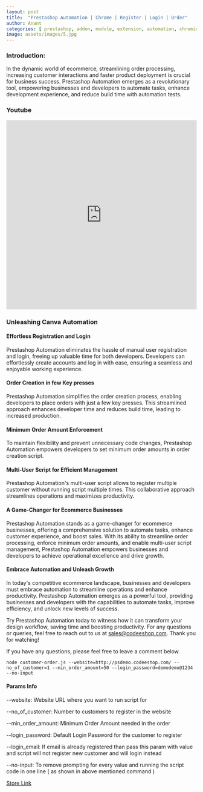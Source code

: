 ```yaml
---
layout: post
title:  "Prestashop Automation | Chrome | Register | Login | Order"
author: Anant
categories: [ prestashop, addon, module, extension, automation, chromium, chrome, test-tools, register, login ]
image: assets/images/5.jpg
---
```


### Introduction:
In the dynamic world of ecommerce, streamlining order processing, increasing customer interactions and faster product deployment is crucial for business success. Prestashop Automation emerges as a revolutionary tool, empowering businesses and developers to automate tasks, enhance development experience, and reduce build time with automation tests.

### Youtube 
<iframe width="100%" height="500" src="https://www.youtube.com/embed/UgvP1lIRRsY" title="Prestashop Automation Script" frameborder="0" allow="accelerometer; autoplay; clipboard-write; encrypted-media; gyroscope; picture-in-picture; web-share" allowfullscreen></iframe>

### Unleashing Canva Automation

#### Effortless Registration and Login
Prestashop Automation eliminates the hassle of manual user registration and login, freeing up valuable time for both developers. Developers can effortlessly create accounts and log in with ease, ensuring a seamless and enjoyable working experience.

#### Order Creation in few Key presses
Prestashop Automation simplifies the order creation process, enabling developers to place orders with just a few key presses. This streamlined approach enhances developer time and reduces build time, leading to increased production.

#### Minimum Order Amount Enforcement
To maintain flexibility and prevent unnecessary code changes, Prestashop Automation empowers developers to set minimum order amounts in order creation script.

#### Multi-User Script for Efficient Management
Prestashop Automation's multi-user script allows to register multiple customer without running script multiple times. This collaborative approach streamlines operations and maximizes productivity.

#### A Game-Changer for Ecommerce Businesses

Prestashop Automation stands as a game-changer for ecommerce businesses, offering a comprehensive solution to automate tasks, enhance customer experience, and boost sales. With its ability to streamline order processing, enforce minimum order amounts, and enable multi-user script management, Prestashop Automation empowers businesses and developers to achieve operational excellence and drive growth.

#### Embrace Automation and Unleash Growth
In today's competitive ecommerce landscape, businesses and developers must embrace automation to streamline operations and enhance productivity. Prestashop Automation emerges as a powerful tool, providing businesses and developers with the capabilities to automate tasks, improve efficiency, and unlock new levels of success.

Try Prestashop Automation today to witness how it can transform your design workflow, saving time and boosting productivity. For any questions or queries, feel free to reach out to us at sales@codeeshop.com. Thank you for watching!

If you have any questions, please feel free to leave a comment below.

```
node customer-order.js --website=http://psdemo.codeeshop.com/ --no_of_customer=1 --min_order_amount=50 --login_password=demodemo@1234 --no-input
```

#### Params Info
--website: Website URL where you want to run script for

--no_of_customer: Number to customers to register in the website

--min_order_amount: Minimum Order Amount needed in the order

--login_password: Default Login Password for the customer to register

--login_email: If email is already registered than pass this param with value and script will not register new customer and will login instead 

 --no-input: To remove prompting for every value and running the script code in one line ( as shown in above mentioned command ) 
 

<a href="https://codeeshop.com/store/129-prestashop-automation.html" class="btn btn-dark text-white px-5 btn-lg">Store Link</a>
